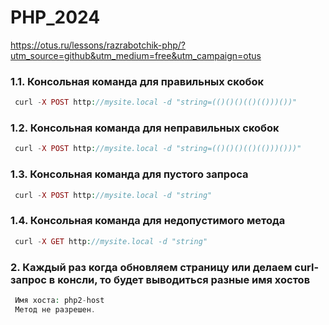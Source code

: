 # PHP_2024

https://otus.ru/lessons/razrabotchik-php/?utm_source=github&utm_medium=free&utm_campaign=otus

### 1.1. Консольная команда для правильных скобок
```php
 curl -X POST http://mysite.local -d "string=(()()()(()(()))())"
```
### 1.2. Консольная команда для неправильных скобок
```php
 curl -X POST http://mysite.local -d "string=(()()()(()(()))()))"
```
### 1.3. Консольная команда для пустого запроса
```php
 curl -X POST http://mysite.local -d "string"
```
### 1.4. Консольная команда для недопустимого метода
```php
 curl -X GET http://mysite.local -d "string"
```
### 2. Каждый раз когда обновляем страницу или делаем curl-запрос в консли, то будет выводиться разные имя хостов
```php
 Имя хоста: php2-host
 Метод не разрешен.
```